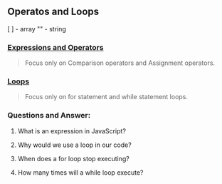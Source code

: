 ## Operatos and Loops

[ ] - array
"" - string
### [Expressions and Operators](https://canvas.instructure.com/courses/6895894/assignments/37682690/submissions/91737300)  
> Focus only on Comparison operators and Assignment operators.  

### [Loops](https://developer.mozilla.org/en-US/docs/Web/JavaScript/Guide/Loops_and_iteration)  
> Focus only on for statement and while statement loops.

### Questions and Answer:  
1. What is an expression in JavaScript?  

2. Why would we use a loop in our code?  

3. When does a for loop stop executing?  

4. How many times will a while loop execute?  
